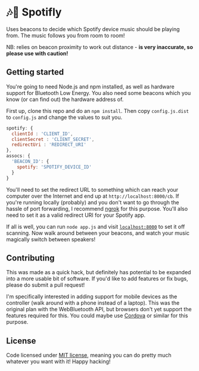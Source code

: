 # 🎶🎸 Spotifly

Uses beacons to decide which Spotify device music should be playing from. The music follows you from room to room!

NB: relies on beacon proximity to work out distance - **is very inaccurate, so please use with caution!**

## Getting started

You're going to need Node.js and npm installed, as well as hardware support for Bluetooth Low Energy. You also need some beacons which you know (or can find out) the hardware address of.

First up, clone this repo and do an `npm install`. Then copy `config.js.dist` to `config.js` and change the values to suit you.

```javascript
spotify: {
  clientId : 'CLIENT_ID',
  clientSecret : 'CLIENT_SECRET',
  redirectUri : 'REDIRECT_URI'
},
assocs: {
  'BEACON_ID': {
    spotify: 'SPOTIFY_DEVICE_ID'
  }
}
```

You'll need to set the redirect URL to something which can reach your computer over the Internet and end up at `http://localhost:8000/cb`. If you're running locally (probably) and you don't want to go through the hassle of port forwarding, I recommend [ngrok](https://ngrok.com/) for this purpose. You'll also need to set it as a valid redirect URI for your Spotify app.

If all is well, you can run `node app.js` and visit [`localhost:8000`](http://localhost:8000) to set it off scanning. Now walk around between your beacons, and watch your music magically switch between speakers!

## Contributing

This was made as a quick hack, but definitely has potential to be expanded into a more usable bit of software. If you'd like to add features or fix bugs, please do submit a pull request!

I'm specifically interested in adding support for mobile devices as the controller (walk around with a phone instead of a laptop). This was the original plan with the WebBluetooth API, but browsers don't yet support the features required for this. You could maybe use [Cordova](https://cordova.apache.org/) or similar for this purpose.

## License

Code licensed under [MIT license](https://choosealicense.com/licenses/mit/), meaning you can do pretty much whatever you want with it! Happy hacking!
